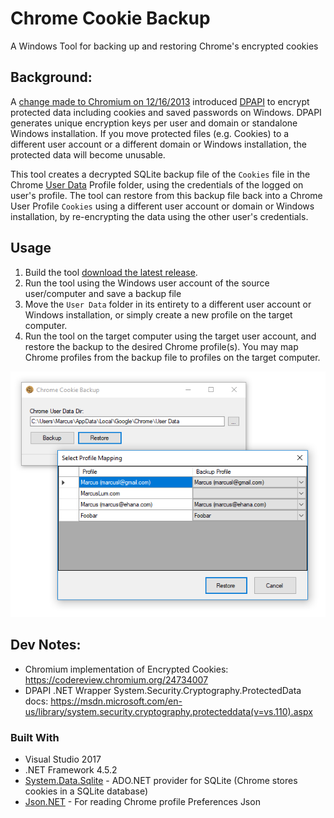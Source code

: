 ﻿# Chrome Cookie Backup

A Windows Tool for backing up and restoring Chrome's encrypted cookies

## Background:
A [change made to Chromium on 12/16/2013](https://src.chromium.org/viewvc/chrome?view=revision&revision=241004) introduced [DPAPI](https://msdn.microsoft.com/en-us/library/ms995355.aspx) to encrypt protected data including cookies and saved passwords on Windows. DPAPI generates unique encryption keys per user and domain or standalone Windows installation. If you move protected files (e.g. Cookies) to a different user account or a different domain or Windows installation, the protected data will become unusable.

This tool creates a decrypted SQLite backup file of the `Cookies` file in the Chrome [User Data](https://www.chromium.org/user-experience/user-data-directory) Profile folder, using the credentials of the logged on user's profile. The tool can restore from this backup file back into a Chrome User Profile `Cookies` using a different user account or domain or Windows installation, by re-encrypting the data using the other user's credentials.

## Usage

1. Build the tool [download the latest release](https://github.com/Marcus-L/chrome-cookie-backup/releases).
2. Run the tool using the Windows user account of the source user/computer and save a backup file
3. Move the `User Data` folder in its entirety to a different user account or Windows installation, or simply create a new profile on the target computer.
4. Run the tool on the target computer using the target user account, and restore the backup to the desired Chrome profile(s). You may map Chrome profiles from the backup file to profiles on the target computer.

![Screenshot](/ChromeCookieBackup/screenshot.png)

## Dev Notes:
* Chromium implementation of Encrypted Cookies: https://codereview.chromium.org/24734007
* DPAPI .NET Wrapper System.Security.Cryptography.ProtectedData docs: https://msdn.microsoft.com/en-us/library/system.security.cryptography.protecteddata(v=vs.110).aspx

### Built With
* Visual Studio 2017
* .NET Framework 4.5.2
* [System.Data.Sqlite](https://system.data.sqlite.org/) - ADO.NET provider for SQLite (Chrome stores cookies in a SQLite database)
* [Json.NET](http://www.newtonsoft.com/json) - For reading Chrome profile Preferences Json